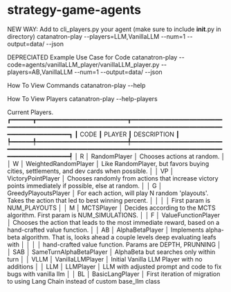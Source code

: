 # strategy-game-agents

NEW WAY: Add to cli_players.py your agent (make sure to include __init__.py in directory)
catanatron-play --players=LLM,VanillaLLM --num=1 --output=data/ --json


DEPRECIATED Example Use Case for Code
catanatron-play --code=agents/vanillaLLM_player/vanillaLLM_player.py  --players=AB,VanillaLLM --num=1 --output=data/ --json

How To View Commands
catanatron-play --help

How To View Players
catanatron-play --help-players


Current Players. 
┏━━━━━━┳━━━━━━━━━━━━━━━━━━━━━━━━━┳━━━━━━━━━━━━━━━━━━━━━━━━━━━━━━━━━━━━━━━━━━━━━━━━━━━━━━━━━━━━━━━━━━━━━━━━━━━━━━━━━━━━━━━━━━━━━━━━━━━━━┓
┃ CODE ┃ PLAYER                  ┃ DESCRIPTION                                                                                         ┃
┡━━━━━━╇━━━━━━━━━━━━━━━━━━━━━━━━━╇━━━━━━━━━━━━━━━━━━━━━━━━━━━━━━━━━━━━━━━━━━━━━━━━━━━━━━━━━━━━━━━━━━━━━━━━━━━━━━━━━━━━━━━━━━━━━━━━━━━━━┩
│  R   │ RandomPlayer            │ Chooses actions at random.                                                                          │
│  W   │ WeightedRandomPlayer    │ Like RandomPlayer, but favors buying cities, settlements, and dev cards when possible.              │
│  VP  │ VictoryPointPlayer      │ Chooses randomly from actions that increase victory points immediately if possible, else at random. │
│  G   │ GreedyPlayoutsPlayer    │ For each action, will play N random 'playouts'. Takes the action that led to best winning percent.  │
│      │                         │ First param is NUM_PLAYOUTS                                                                         │
│  M   │ MCTSPlayer              │ Decides according to the MCTS algorithm. First param is NUM_SIMULATIONS.                            │
│  F   │ ValueFunctionPlayer     │ Chooses the action that leads to the most immediate reward, based on a hand-crafted value function. │
│  AB  │ AlphaBetaPlayer         │ Implements alpha-beta algorithm. That is, looks ahead a couple levels deep evaluating leafs with    │
│      │                         │ hand-crafted value function. Params are DEPTH, PRUNNING                                             │
│ SAB  │ SameTurnAlphaBetaPlayer │ AlphaBeta but searches only within turn                                                             │
│ VLLM │ VanillaLLMPlayer        │ Initial Vanilla LLM Player with no additions                                                        │
│ LLM  │ LLMPlayer               │ LLM with adjusted prompt and code to fix bugs with vanilla llm                                      │
│  BL  │ BasicLangPlayer         │ First iteration of migration to using Lang Chain instead of custom base_llm class      
